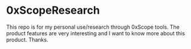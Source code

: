 # 0xScopeResearch
This repo is for my personal use/research through 0xScope tools.
The product features are very interesting and I want to know more about this product.
Thanks.

